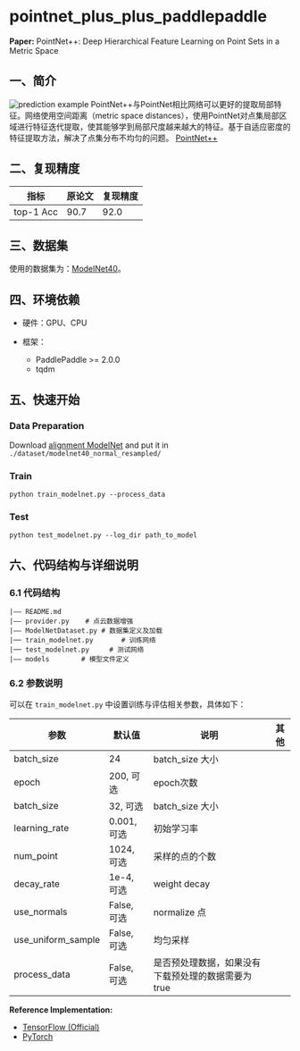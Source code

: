 
# pointnet_plus_plus_paddlepaddle

**Paper:** PointNet++: Deep Hierarchical Feature Learning on Point Sets in a Metric Space
## 一、简介
![prediction example](https://github.com/charlesq34/pointnet2/blob/master/doc/teaser.jpg)
PointNet++与PointNet相比网络可以更好的提取局部特征。网络使用空间距离（metric space distances），使用PointNet对点集局部区域进行特征迭代提取，使其能够学到局部尺度越来越大的特征。基于自适应密度的特征提取方法，解决了点集分布不均匀的问题。
[PointNet++](https://arxiv.org/abs/1706.02413)
## 二、复现精度
| 指标 | 原论文 | 复现精度 |
| --- | --- | --- |
| top-1 Acc | 90.7 | 92.0 |

## 三、数据集
使用的数据集为：[ModelNet40](https://shapenet.cs.stanford.edu/media/modelnet40_normal_resampled.zip)。

## 四、环境依赖

- 硬件：GPU、CPU

- 框架：
  - PaddlePaddle >= 2.0.0
  - tqdm

## 五、快速开始
### Data Preparation
Download [alignment ModelNet](https://shapenet.cs.stanford.edu/media/modelnet40_normal_resampled.zip) and put it in `./dataset/modelnet40_normal_resampled/`

### Train
```
python train_modelnet.py --process_data
```

### Test
```
python test_modelnet.py --log_dir path_to_model
```

## 六、代码结构与详细说明

### 6.1 代码结构

```
|—— README.md
|—— provider.py    # 点云数据增强
|—— ModelNetDataset.py # 数据集定义及加载
|── train_modelnet.py       # 训练网络
|── test_modelnet.py     # 测试网络
|—— models        # 模型文件定义
```
### 6.2 参数说明

可以在 `train_modelnet.py` 中设置训练与评估相关参数，具体如下：

|  参数   | 默认值  | 说明 | 其他 |
|  ----  |  ----  |  ----  |  ----  |
| batch_size  | 24 | batch_size 大小 ||
| epoch  | 200, 可选 | epoch次数 ||
| batch_size  | 32, 可选 | batch_size 大小 ||
| learning_rate | 0.001, 可选 | 初始学习率 ||
| num_point | 1024, 可选 | 采样的点的个数 ||
| decay_rate | 1e-4, 可选 | weight decay ||
| use_normals | False, 可选 | normalize 点 ||
| use_uniform_sample | False, 可选 | 均匀采样 ||
| process_data | False, 可选 | 是否预处理数据，如果没有下载预处理的数据需要为true ||

**Reference Implementation:**
* [TensorFlow (Official)](https://github.com/charlesq34/pointnet2)
* [PyTorch](https://github.com/yanx27/Pointnet_Pointnet2_pytorch)

